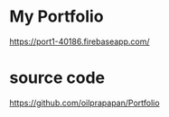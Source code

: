 # My Portfolio
https://port1-40186.firebaseapp.com/
# source code
https://github.com/oilprapapan/Portfolio
